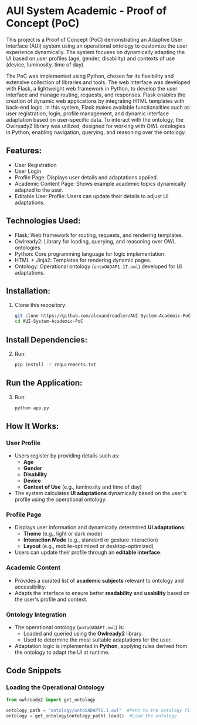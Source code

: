 AUI System Academic - Proof of Concept (PoC)
============================================

This project is a Proof of Concept (PoC) demonstrating an Adaptive User Interface (AUI) system using an operational ontology to 
customize the user experience dynamically. The system focuses on dynamically adapting the UI based on user profiles (age, gender, disability) and contexts
of use (device, luminosity, time of day).

The PoC was implemented using Python, chosen for its flexibility and extensive collection of libraries and tools. The web interface was developed with Flask, a lightweight web framework in Python, to develop the user interface and manage routing, requests, and responses. Flask enables the creation of dynamic web applications by integrating HTML templates with back-end logic. In this system, Flask makes available functionalities such as user registration, login, profile management, and dynamic interface adaptation based on user-specific data. To interact with the ontology, the Owlready2 library was utilized, designed for working with OWL ontologies in Python, enabling navigation, querying, and reasoning over the ontology.


Features:
---------
- User Registration
- User Login
- Profile Page: Displays user details and adaptations applied.
- Academic Content Page: Shows example academic topics dynamically adapted to the user.
- Editable User Profile: Users can update their details to adjust UI adaptations.

Technologies Used:
------------------
- Flask: Web framework for routing, requests, and rendering templates.
- Owlready2: Library for loading, querying, and reasoning over OWL ontologies.
- Python: Core programming language for logic implementation.
- HTML + Jinja2: Templates for rendering dynamic pages.
- Ontology: Operational ontology (`ontoOADAP1.1T.owl`) developed for UI adaptations.

Installation:
-------------
1. Clone this repository:
   ```bash
   git clone https://github.com/alexandreadler/AUI-System-Academic-PoC.git
   cd AUI-System-Academic-PoC
   
Install Dependencies:
-------------
2. Run:
   ```bash
   pip install -r requirements.txt
   
Run the Application:
-------------
3. Run:
   ```bash
   python app.py

How It Works:
-------------
### User Profile
- Users register by providing details such as:
  - **Age**
  - **Gender**
  - **Disability**
  - **Device**
  - **Context of Use** (e.g., luminosity and time of day)
- The system calculates **UI adaptations** dynamically based on the user's profile using the operational ontology.

### Profile Page
- Displays user information and dynamically determined **UI adaptations**:
  - **Theme** (e.g., light or dark mode)
  - **Interaction Mode** (e.g., standard or gesture interaction)
  - **Layout** (e.g., mobile-optimized or desktop-optimized)
- Users can update their profile through an **editable interface**.

### Academic Content
- Provides a curated list of **academic subjects** relevant to ontology and accessibility.
- Adapts the interface to ensure better **readability** and **usability** based on the user's profile and context.

### Ontology Integration
- The operational ontology (`ontoOADAPT.owl`) is:
  - Loaded and queried using the **Owlready2** library.
  - Used to determine the most suitable adaptations for the user.
- Adaptation logic is implemented in **Python**, applying rules derived from the ontology to adapt the UI at runtime.

## Code Snippets

### Loading the Operational Ontology
```python
from owlready2 import get_ontology

ontology_path = "ontology/ontoOADAPT1.1.owl"  #Path to the ontology file
ontology = get_ontology(ontology_path).load()  #Load the ontology

